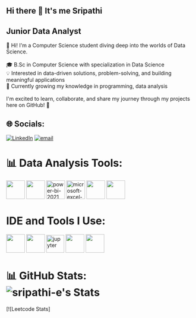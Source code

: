## Hi there 👋 It's me Sripathi

## Junior Data Analyst

👋 Hi! I'm a Computer Science student diving deep into the worlds of Data Science. <br><br>🎓 B.Sc in Computer Science with specialization in Data Science<br>💡 Interested in data-driven solutions,  problem-solving, and building meaningful applications<br>🌱 Currently growing my knowledge in programming, data analysis<br><br>I'm excited to learn, collaborate, and share my journey through my projects here on GitHub! 🚀

## 🌐 Socials:
[![LinkedIn](https://img.shields.io/badge/LinkedIn-%230077B5.svg?logo=linkedin&logoColor=white)](https://www.linkedin.com/in/sripathi/)  [![email](https://img.shields.io/badge/Email-D14836?logo=gmail&logoColor=white)](mailto:sripathielangovan12@gmail.com)


# 📊 Data Analysis Tools:
<img height="50" width="50" src="https://img.icons8.com/color/48/000000/python.png" /> <img height="50" width="50" src="https://img.icons8.com/color/48/000000/mysql-logo.png"/> <img width="50" height="50" src="https://img.icons8.com/color/48/power-bi-2021.png" alt="power-bi-2021"/> <img width="50" height="50" src="https://img.icons8.com/color/48/microsoft-excel-2019--v1.png" alt="microsoft-excel-2019--v1"/> <img height="50" width="50" src="https://img.icons8.com/color/48/000000/html-5.png" /> <img height="50" width="50" src="https://img.icons8.com/color/48/000000/css3.png" /> 



# IDE and Tools I Use:
<img height="50" width="50" src="https://img.icons8.com/color/48/000000/visual-studio-code-2019.png"/> <img height="50" width="50" src="https://img.icons8.com/color/48/000000/pycharm.png"/> <img width="48" height="48" src="https://img.icons8.com/fluency/48/jupyter.png" alt="jupyter"/> <img height="50" src="https://img.icons8.com/officel/480/null/java-eclipse.png"/> <img height="50" width="50" src="https://img.icons8.com/color/48/000000/figma--v1.png"/>

# 📊 GitHub Stats: <br /> ![sripathi-e's Stats](https://github-readme-stats.vercel.app/api?username=sripathi-e&theme=radical&show_icons=true&hide_border=false&count_private=true)

[![Leetcode Stats]



